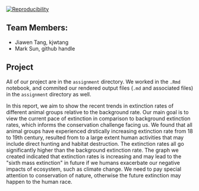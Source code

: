 
[![Reproducibility](https://github.com/espm-157/extinction-marksun_and_jiawen/actions/workflows/main.yml/badge.svg)](https://github.com/espm-157/extinction-marksun_and_jiawen/actions/workflows/main.yml)

## Team Members:

- Jiawen Tang, kjwtang
- Mark Sun, github handle

## Project

All of our project are in the `assignment` directory.  We worked in the `.Rmd` notebook, and commited our rendered output files (`.md` and associated files) in the `assignment` directory as well.

In this report, we aim to show the recent trends in extinction rates of different animal groups relative to the background rate. Our main goal is to view the current pace of extinction in comparison to background extinction rates, which informs the conservation challenge facing us. We found that all animal groups have experienced drstically increasing extinction rate from 18 to 19th century, resulted from to a large extent human activities that may include direct hunting and habitat destruction. The extinction rates all go significantly higher than the background extinction rate. The graph we created indicated that extinction rates is increasing and may lead to the "sixth mass extinction" in future if we humans exacerbate our negative impacts of ecosystem, such as climate change. We need to pay special attention to conservation of nature, otherwise the future extinction may happen to the human race.


